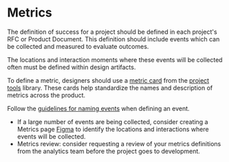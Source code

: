 # Metrics

The definition of success for a project should be defined in each project's RFC or Product Document. This definition should include events which can be collected and measured to evaluate outcomes.

The locations and interaction moments where these events will be collected often must be defined within design artifacts.

To define a metric, designers should use a [metric card](https://www.figma.com/file/8qNcDzOXLj1hcOM76WDPN9/%F0%9F%9B%A0Project-Tools?node-id=2597%3A6172) from the [project tools](https://www.figma.com/file/8qNcDzOXLj1hcOM76WDPN9/%F0%9F%9B%A0Project-Tools?node-id=0%3A1&viewport=-1298%2C3150%2C1) library. These cards help standardize the names and description of metrics across the product.

Follow the [guidelines for naming events](../../../ops/bizops/amplitude.md#adding-events-to-amplitude) when defining an event.

- If a large number of events are being collected, consider creating a Metrics page [Figma](https://www.figma.com/file/LfQUGTLvfYWxyuFoyQsptB/?node-id=251%3A7408) to identify the locations and interactions where events will be collected.
- Metrics review: consider requesting a review of your metrics definitions from the analytics team before the project goes to development.
